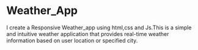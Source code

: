 # Weather_App
I create a Responsive Weather_app using html,css and Js.This is a simple and intuitive weather application that provides real-time weather information based on user location or specified city. 
